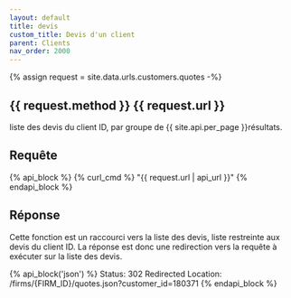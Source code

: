```yaml
---
layout: default
title: devis
custom_title: Devis d'un client
parent: Clients
nav_order: 2000
---
```

{% assign request = site.data.urls.customers.quotes -%}
## {{ request.method }} {{ request.url }}

liste des devis du client ID, par groupe de {{ site.api.per_page }}résultats.

## Requête

{% api_block %}
  {% curl_cmd %} "{{ request.url | api_url }}"
{% endapi_block %}

## Réponse

Cette fonction est un raccourci vers la liste des devis, liste restreinte aux devis du client ID.
La réponse est donc une redirection vers la requête à exécuter sur la liste des devis.

{% api_block('json') %}
Status: 302 Redirected
Location: /firms/{FIRM_ID}/quotes.json?customer_id=180371
{% endapi_block %}
